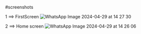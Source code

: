 #screenshots

 1 ==> FirstScreen
 ![WhatsApp Image 2024-04-29 at 14 27 30](https://github.com/bouaouinemgithub/ApplicationCar/assets/117988160/7d99e681-35c1-4caa-b82f-6889f50e792b)

 2 ==> Home screen
 ![WhatsApp Image 2024-04-29 at 14 26 06](https://github.com/bouaouinemgithub/ApplicationCar/assets/117988160/cd78805e-8c04-48e3-b5fd-69e57b423a24)
